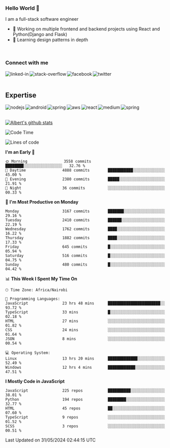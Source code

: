 

### Hello World 👋
I am a full-stack software engineer
- 🔭 Working on multiple frontend and backend projects using React and Python(Django and Flask)
- 🌱 Learning design patterns in depth

<br>

### Connect with me

[<img align="left" alt="linked-in" src="https://img.shields.io/badge/linkedin-%230077B5.svg?&style=for-the-badge&logo=linkedin&logoColor=white" />](https://www.linkedin.com/in/albert-byrone/)

<!-- [<img align="left" alt="medium" src="https://img.shields.io/badge/medium-%2312100E.svg?&style=for-the-badge&logo=medium&logoColor=white" />](https://56faisal.medium.com/) -->

[<img align="left" alt="stack-overflow" src="https://img.shields.io/badge/stack%20overflow-FE7A16?logo=stack-overflow&logoColor=white&style=for-the-badge" />](https://stackoverflow.com/users/11916317/albert-byrone)

[<img align="left" alt="facebook" src="https://img.shields.io/badge/facebook-%231877F2.svg?&style=for-the-badge&logo=facebook&logoColor=white" />](https://web.facebook.com/albert.byrone.1/)

[<img align="left" alt="twitter" src="https://img.shields.io/badge/twitter-%231DA1F2.svg?&style=for-the-badge&logo=twitter&logoColor=white" />](https://twitter.com/byrone_albert)

<br>

<br>

## Expertise
<img align="left" alt="nodejs" src="https://img.shields.io/badge/python%20-%2343853D.svg?&style=for-the-badge&logo=node.js&logoColor=white" />
<img align="left" alt="android" src="https://img.shields.io/badge/Flask-3DDC84?logo=android&logoColor=white&style=for-the-badge" />
<img align="left" alt="spring" src="https://img.shields.io/badge/drf%20-%236DB33F.svg?&style=for-the-badge&logo=spring&logoColor=white" />
<img align="left" alt="aws" src="https://img.shields.io/badge/django%20AWS-%23232F3E?logo=amazon-aws&logoColor=white&style=for-the-badge" />
<img align="left" alt="react" src="https://img.shields.io/badge/react%20-%2320232a.svg?&style=for-the-badge&logo=react&logoColor=%2361DAFB" />
<img align="left" alt="medium" src="https://img.shields.io/badge/Angular-%23316192.svg?&style=for-the-badge&logo=postgresql&logoColor=white" />
<img align="left" alt="spring" src="https://img.shields.io/badge/Javascript%20-%236DB33F.svg?&style=for-the-badge&logo=spring&logoColor=white" />
<br>
<br>


[![Albert's github stats](https://github-readme-stats.vercel.app/api?username=Albert-Byrone&count_private=true&show_icons=true&theme=radical&hide_rank=false)](https://github.com/anuraghazra/github-readme-stats)

<!-- [![Top Langs](https://github-readme-stats.vercel.app/api/top-langs/?username=Albert-Byrone&layout=compact)](https://github.com/anuraghazra/github-readme-stats) -->

<!--
**Albert-Byrone/Albert-Byrone** is a ✨ _special_ ✨ repository because its `README.md` (this file) appears on your GitHub profile.

Here are some ideas to get you started:

- 🔭 I’m currently working on ...
- 🌱 I’m currently learning ...
- 👯 I’m looking to collaborate on ...
- 🤔 I’m looking for help with ...
- 💬 Ask me about ...
- 📫 How to reach me: ...
- 😄 Pronouns: ...
- ⚡ Fun fact: ...
-->


<!--START_SECTION:waka-->
![Code Time](http://img.shields.io/badge/Code%20Time-1%2C166%20hrs%2030%20mins-blue)

![Lines of code](https://img.shields.io/badge/From%20Hello%20World%20I%27ve%20Written-65.1%20million%20lines%20of%20code-blue)

**I'm an Early 🐤** 

```text
🌞 Morning                3558 commits        ████████░░░░░░░░░░░░░░░░░   32.76 % 
🌆 Daytime                4888 commits        ███████████░░░░░░░░░░░░░░   45.00 % 
🌃 Evening                2380 commits        █████░░░░░░░░░░░░░░░░░░░░   21.91 % 
🌙 Night                  36 commits          ░░░░░░░░░░░░░░░░░░░░░░░░░   00.33 % 
```
📅 **I'm Most Productive on Monday** 

```text
Monday                   3167 commits        ███████░░░░░░░░░░░░░░░░░░   29.16 % 
Tuesday                  2410 commits        ██████░░░░░░░░░░░░░░░░░░░   22.19 % 
Wednesday                1762 commits        ████░░░░░░░░░░░░░░░░░░░░░   16.22 % 
Thursday                 1882 commits        ████░░░░░░░░░░░░░░░░░░░░░   17.33 % 
Friday                   645 commits         █░░░░░░░░░░░░░░░░░░░░░░░░   05.94 % 
Saturday                 516 commits         █░░░░░░░░░░░░░░░░░░░░░░░░   04.75 % 
Sunday                   480 commits         █░░░░░░░░░░░░░░░░░░░░░░░░   04.42 % 
```


📊 **This Week I Spent My Time On** 

```text
🕑︎ Time Zone: Africa/Nairobi

💬 Programming Languages: 
JavaScript               23 hrs 48 mins      ███████████████████████░░   93.72 % 
TypeScript               33 mins             █░░░░░░░░░░░░░░░░░░░░░░░░   02.18 % 
HTML                     27 mins             ░░░░░░░░░░░░░░░░░░░░░░░░░   01.82 % 
CSS                      24 mins             ░░░░░░░░░░░░░░░░░░░░░░░░░   01.64 % 
JSON                     8 mins              ░░░░░░░░░░░░░░░░░░░░░░░░░   00.54 % 

💻 Operating System: 
Linux                    13 hrs 20 mins      █████████████░░░░░░░░░░░░   52.49 % 
Windows                  12 hrs 4 mins       ████████████░░░░░░░░░░░░░   47.51 % 
```

**I Mostly Code in JavaScript** 

```text
JavaScript               225 repos           ██████████░░░░░░░░░░░░░░░   38.01 % 
Python                   194 repos           ████████░░░░░░░░░░░░░░░░░   32.77 % 
HTML                     45 repos            ██░░░░░░░░░░░░░░░░░░░░░░░   07.60 % 
TypeScript               9 repos             ░░░░░░░░░░░░░░░░░░░░░░░░░   01.52 % 
SCSS                     3 repos             ░░░░░░░░░░░░░░░░░░░░░░░░░   00.51 % 
```




 Last Updated on 31/05/2024 02:44:15 UTC
<!--END_SECTION:waka-->
